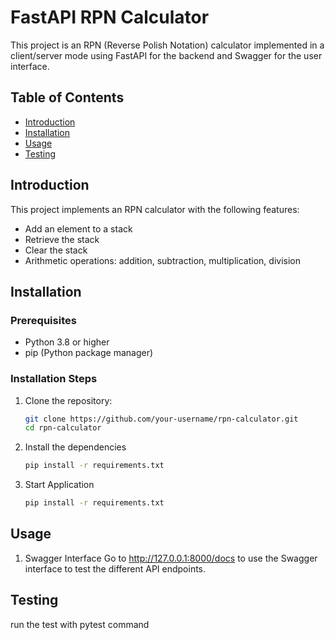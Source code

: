 # FastAPI RPN Calculator

This project is an RPN (Reverse Polish Notation) calculator implemented in a client/server mode using FastAPI for the backend and Swagger for the user interface.

## Table of Contents

- [Introduction](#introduction)
- [Installation](#installation)
- [Usage](#usage)
- [Testing](#testing)


## Introduction

This project implements an RPN calculator with the following features:

- Add an element to a stack
- Retrieve the stack
- Clear the stack
- Arithmetic operations: addition, subtraction, multiplication, division

## Installation

### Prerequisites

- Python 3.8 or higher
- pip (Python package manager)

### Installation Steps

1. Clone the repository:
    
    ```bash
    git clone https://github.com/your-username/rpn-calculator.git
    cd rpn-calculator

2. Install the dependencies
    
    ```bash
    pip install -r requirements.txt

3. Start Application 

    ```bash
    pip install -r requirements.txt

## Usage

1. Swagger Interface
Go to http://127.0.0.1:8000/docs to use the Swagger interface to test the different API endpoints.

## Testing

run the test with pytest command
